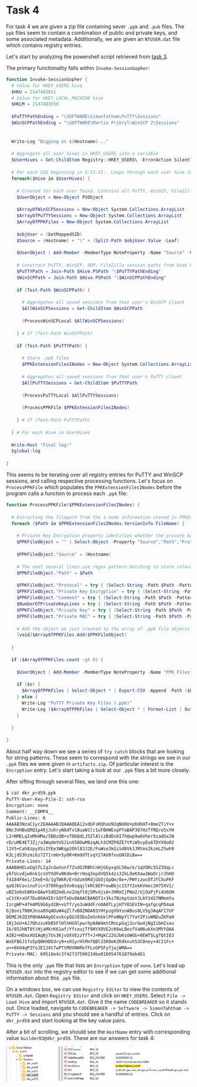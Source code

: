 # Task 4

For task 4 we are given a zip file containing sever `.ppk` and `.pub` files.  The `ppk` files seem to contain a combination of public and private keys, and some associated metadata.  Additionally, we are given an `NTUSER.dat` file which contains registry entries.

Let's start by analyzing the powershell script retrieved from [task 3](../task-3/).

The primary functionality falls within `Invoke-SessionGopher`:

```powershell
function Invoke-SessionGopher {
  # Value for HKEY_USERS hive
  $HKU = 2147483651
  # Value for HKEY_LOCAL_MACHINE hive
  $HKLM = 2147483650

  $PuTTYPathEnding = "\SOFTWARE\SimonTatham\PuTTY\Sessions"
  $WinSCPPathEnding = "\SOFTWARE\Martin Prikryl\WinSCP 2\Sessions"

  
  Write-Log "Digging on $(Hostname)..."

  # Aggregate all user hives in HKEY_USERS into a variable
  $UserHives = Get-ChildItem Registry::HKEY_USERS\ -ErrorAction SilentlyContinue | Where-Object {$_.Name -match '^HKEY_USERS\\S-1-5-21-[\d\-]+$'}

  # For each SID beginning in S-15-21-. Loops through each user hive in HKEY_USERS.
  foreach($Hive in $UserHives) {

    # Created for each user found. Contains all PuTTY, WinSCP, FileZilla, RDP information. 
    $UserObject = New-Object PSObject

    $ArrayOfWinSCPSessions = New-Object System.Collections.ArrayList
    $ArrayOfPuTTYSessions = New-Object System.Collections.ArrayList
    $ArrayOfPPKFiles = New-Object System.Collections.ArrayList

    $objUser = (GetMappedSID)
    $Source = (Hostname) + "\" + (Split-Path $objUser.Value -Leaf)

    $UserObject | Add-Member -MemberType NoteProperty -Name "Source" -Value $objUser.Value

    # Construct PuTTY, WinSCP, RDP, FileZilla session paths from base key
    $PuTTYPath = Join-Path $Hive.PSPath "\$PuTTYPathEnding"
    $WinSCPPath = Join-Path $Hive.PSPath "\$WinSCPPathEnding"

    if (Test-Path $WinSCPPath) {

      # Aggregates all saved sessions from that user's WinSCP client
      $AllWinSCPSessions = Get-ChildItem $WinSCPPath

      (ProcessWinSCPLocal $AllWinSCPSessions)

    } # If (Test-Path WinSCPPath)
    
    if (Test-Path $PuTTYPath) {

      # Store .ppk files
      $PPKExtensionFilesINodes = New-Object System.Collections.ArrayList
      
      # Aggregates all saved sessions from that user's PuTTY client
      $AllPuTTYSessions = Get-ChildItem $PuTTYPath

      (ProcessPuTTYLocal $AllPuTTYSessions)
      
      (ProcessPPKFile $PPKExtensionFilesINodes)

    } # If (Test-Path PuTTYPath)

  } # For each Hive in UserHives
    
  Write-Host "Final log:"
  $global:log

} 
```

This seems to be iterating over all registry entries for PuTTY and WinSCP sessions, and calling respective processing functions.  Let's focus on `ProcessPPKFile` which populates the `PPKExtensionFilesINodes` before the program calls a function to process each `.ppk` file:

```powershell
function ProcessPPKFile($PPKExtensionFilesINodes) {

  # Extracting the filepath from the i-node information stored in PPKExtensionFilesINodes
  foreach ($Path in $PPKExtensionFilesINodes.VersionInfo.FileName) {

    # Private Key Encryption property identifies whether the private key in this file is encrypted or if it can be used as is
    $PPKFileObject = "" | Select-Object -Property "Source","Path","Protocol","Comment","Private Key Encryption","Private Key","Private MAC"

    $PPKFileObject."Source" = (Hostname)

    # The next several lines use regex pattern matching to store relevant info from the .ppk file into our object
    $PPKFileObject."Path" = $Path

    $PPKFileObject."Protocol" = try { (Select-String -Path $Path -Pattern ": (.*)" -Context 0,0).Matches.Groups[1].Value } catch {}
    $PPKFileObject."Private Key Encryption" = try { (Select-String -Path $Path -Pattern "Encryption: (.*)").Matches.Groups[1].Value } catch {}
    $PPKFileObject."Comment" = try { (Select-String -Path $Path -Pattern "Comment: (.*)").Matches.Groups[1].Value } catch {}
    $NumberOfPrivateKeyLines = try { (Select-String -Path $Path -Pattern "Private-Lines: (.*)").Matches.Groups[1].Value } catch {}
    $PPKFileObject."Private Key" = try { (Select-String -Path $Path -Pattern "Private-Lines: (.*)" -Context 0,$NumberOfPrivateKeyLines).Context.PostContext -Join "" } catch {}
    $PPKFileObject."Private MAC" = try { (Select-String -Path $Path -Pattern "Private-MAC: (.*)").Matches.Groups[1].Value } catch {}

    # Add the object we just created to the array of .ppk file objects
    [void]$ArrayOfPPKFiles.Add($PPKFileObject)

  }

  if ($ArrayOfPPKFiles.count -gt 0) {

    $UserObject | Add-Member -MemberType NoteProperty -Name "PPK Files" -Value $ArrayOfPPKFiles

    if ($o) {
      $ArrayOfPPKFiles | Select-Object * | Export-CSV -Append -Path ($OutputDirectory + "\PuTTY ppk Files.csv") -NoTypeInformation
    } else {
      Write-Log "PuTTY Private Key Files (.ppk)"
      Write-Log ($ArrayOfPPKFiles | Select-Object * | Format-List | Out-String)
    }

  }

}
```

About half way down we see a series of `try catch` blocks that are looking for string patterns.  These seem to correspond with the strings we see in our `.ppk` files we were given in `artifacts.zip`.  Of particular interest is the `Encryption` entry.  Let's start taking a look at our `.ppk` files a bit more closely.

After sifting through several files, we land one this one:

```bash
$ cat dkr_prd59.ppk
PuTTY-User-Key-File-2: ssh-rsa
Encryption: none
Comment: __COMP4__
Public-Lines: 6
AAAAB3NzaC1yc2EAAAABJQAAAQEAi2xdUFsRQhaU92qNU6U+pbUbHT+8me2TiY+v
8Nc3VHBuQRQ1p4OjJuhryN0dTv18uaW1lc1uFBHWExpPYaBAP3O7HzTfRD/o5xYH
L2+NMELqIeMkHMa/5BDzOB+sTObQdLJ5ZlAlczBdDsKI7hQwp9w6VherXzadGx2N
rD/uME4ETJZj/a3WqdmYU5JinX58DwM8zqALh3CMZP0ZE7tPiW5vyEo6TDYX9o02
l2V5+Cah8zpyXSiIYEe3WKqp2Ohl83J2E/FuWse3kGiSdBVk3JMtmsZkzmL25wh9
K3LjdS3hzmi6z7IT1rmU+5yOR+Km9dTCvqY27AU0fouGNlDi8w==
Private-Lines: 14
AAABAHELwUgSfLIgJcGwVunf7ZsdOJRBhCnHjGGyxgGL56w/e/1qVQRc5SZ3QqLc
y6fUcvdjw6nk1csVYXdFw9Kdm+BrrHoq3opdVQ5k4zs32kLOeKXaw1WaOrjrJhHU
fd184F6ei/IXeE+O/1gTWkR/ErGdzm9RdjGGOjGpQm/8e+/PWYizwcOTJfCXuFKF
qaOJbCovinuFic+376Rhgo5Vo0sqqjlkRC8EPrewBbjc157Y2okKVmoc2H75XV1/
uBZ3o6oS8KknQAwYSdQZmdLnx2Uqft8j5MvdjsA+JHRmIjPWa2/UjOaPjPi4U6OH
uC1tK+xUF7Du0OAHIErSQYTeDv0AAACBANOT1+3kz7BzkptUoYJL6Y34S7NMemYu
IzcgWP+4fH4MS9G6yd2B+vUff/yo3uWddF/o8A0TLyjHTY01EVIN+qafgcqPD4aA
GjQonifN0KJnsa8XqADuW4qZl7vB8ZNOA8SYHtpzgVbYsnABus8LV5g3AqAFI7UF
DEMEJ6ZQ3P8HAAAAgQCoskcpQUJEODaImSnkbklPFeNNpYl7YaY2PivWNDuZKPaH
18j3oU+AJ7QhzsuKbB5FlHlhHG9lpwrhp8AW4mtCRnLpGqj2urGw4jNgIibmIsau
1k/85JhNT0Y/HjaMXrK61wf/YfcoujTf9HYX0VE2cK6wLBezfVaN6ukXn3MVtQAA
AIB2+HEmxXUIAqNj7Us3KjvUXVEzzYfT+J+MqkC22GJbKsUWGb+0EWTSLgTQtI83
WxEFBGJ1fo5pQ0KHDEdry9+s91yrHlMnfQBl33R8eKZKdknvh53C0ney+4C21Fc+
u++6hO4qP3foJEIJ4t7wPTtMOVNHRkfFLnGPSFy7jwjWMA==
Private-MAC: 69516e4c3f42737590234ba010954761879abd61
```

This is the only `.ppk` file that lists an `Encryption` type of `none`.  Let's load up `NTUSER.dat` into the registry editor to see if we can get some additional information about this `.ppk` file.

On a windows box, we can use `Registry Editor` to view the contents of `NTUSER.dat`.  Open `Registry Editor` and click on `HKEY_USERS`.  Select `File -> Load Hive` and import `NTUSER.dat`.  Give it the name `CODEBREAKER` so it stands out.  Once loaded, navigate to `CODEBREAKER -> Software -> SimonTahtham -> PuTTY -> Sessions` and you should see a handful of entries.  Click on `dkr_prd59` and start looking at the key value pairs.

After a bit of scrolling, we should see the `HostName` entry with corresponding value `builder03@dkr_prd59`.  These are our answers for task 4:

![Registry Editor viewing NTUSER.dat](images/task4-1.png)